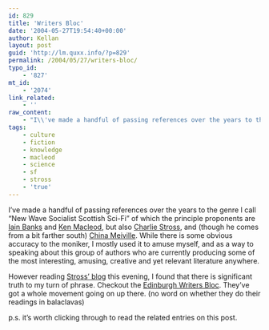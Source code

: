 ```yaml
---
id: 829
title: 'Writers Bloc'
date: '2004-05-27T19:54:40+00:00'
author: Kellan
layout: post
guid: 'http://lm.quxx.info/?p=829'
permalink: /2004/05/27/writers-bloc/
typo_id:
    - '827'
mt_id:
    - '2074'
link_related:
    - ''
raw_content:
    - "I\\'ve made a handful of passing references over the years to the genre I call \\\"New Wave Socialist Scottish Sci-Fi\\\" of which the principle proponents are <a href=\\\"http://www.iainbanks.net/\\\">Iain Banks</a> and <a href=\\\"http://kenmacleod.blogspot.com/\\\">Ken Macleod</a>, but also <a href=\\\"http://www.antipope.org/charlie/blosxom.cgi\\\">Charlie Stross</a>, and (though he comes from a bit farther south) <a href=\\\"http://www.panmacmillan.com/Features/China/\\\">China Meiville</a>.  While there is some obvious accuracy to the moniker, I mostly used it to amuse myself, and as a way to speaking about this group of authors who are currently producing some of the most interesting, amusing, creative and yet relevant literature anywhere.\n\nHowever reading <a href=\\\"http://www.antipope.org/charlie/blosxom.cgi\\\">Stross\\' blog</a> this evening, I found that there is significant truth to my turn of phrase.  Checkout the <a href=\\\"http://www.writers-bloc.org.uk/\\\">Edinburgh Writers Bloc</a>.  They\\'ve got a whole movement going on up there. (no word on whether they do their readings in balaclavas)\n\n\np.s. it\\'s worth clicking through to read the related entries on this post."
tags:
    - culture
    - fiction
    - knowledge
    - macleod
    - science
    - sf
    - stross
    - 'true'
---
```


I’ve made a handful of passing references over the years to the genre I call “New Wave Socialist Scottish Sci-Fi” of which the principle proponents are [Iain Banks](http://www.iainbanks.net/) and [Ken Macleod](http://kenmacleod.blogspot.com/), but also [Charlie Stross](http://www.antipope.org/charlie/blosxom.cgi), and (though he comes from a bit farther south) [China Meiville](http://www.panmacmillan.com/Features/China/). While there is some obvious accuracy to the moniker, I mostly used it to amuse myself, and as a way to speaking about this group of authors who are currently producing some of the most interesting, amusing, creative and yet relevant literature anywhere.

However reading [Stross’ blog](http://www.antipope.org/charlie/blosxom.cgi) this evening, I found that there is significant truth to my turn of phrase. Checkout the [Edinburgh Writers Bloc](http://www.writers-bloc.org.uk/). They’ve got a whole movement going on up there. (no word on whether they do their readings in balaclavas)

p.s. it’s worth clicking through to read the related entries on this post.